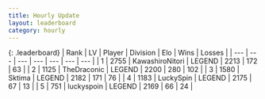 ```yaml
---
title: Hourly Update
layout: leaderboard
category: hourly
---
```


{: .leaderboard}
| Rank | LV | Player | Division | Elo | Wins | Losses |
| --- | --- | --- | --- | --- | --- | --- |
| <span data-change="0">1</span> | 2755 | <span title="ID: 164871">KawashiroNitori</span> | LEGEND | <span data-change="0">2213</span> | <span data-change="0">172</span> | <span data-change="0">63</span> |
| <span data-change="0">2</span> | 1125 | <span title="ID: 544310">TheDraconic</span> | LEGEND | <span data-change="0">2200</span> | <span data-change="0">280</span> | <span data-change="0">102</span> |
| <span data-change="0">3</span> | 1580 | <span title="ID: 353063">Sktima</span> | LEGEND | <span data-change="0">2182</span> | <span data-change="0">171</span> | <span data-change="0">76</span> |
| <span data-change="0">4</span> | 1183 | <span title="ID: 498412">LuckySpin</span> | LEGEND | <span data-change="0">2175</span> | <span data-change="0">67</span> | <span data-change="0">13</span> |
| <span data-change="0">5</span> | 751 | <span title="ID: 512212">luckyspoin</span> | LEGEND | <span data-change="0">2169</span> | <span data-change="0">66</span> | <span data-change="0">24</span> |